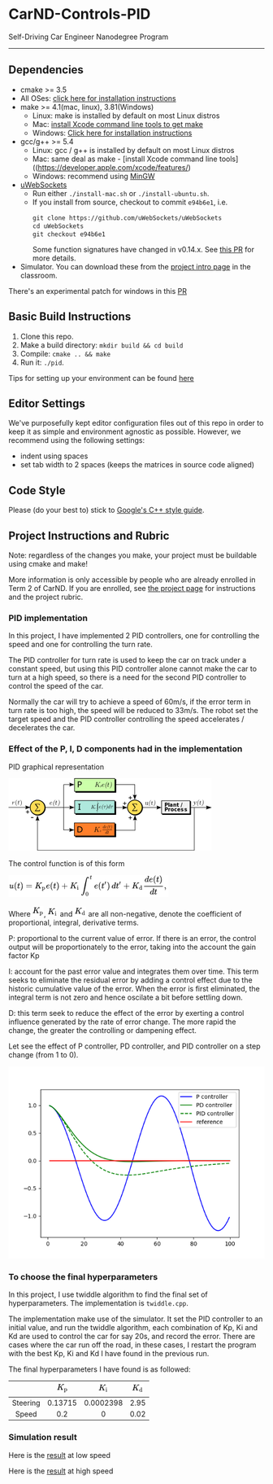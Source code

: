 
[//]: # (Image References)

[image1]: ./output/equation.PNG "PID equation"
[image2]: ./output/Kd.PNG "Kd"
[image3]: ./output/Ki.PNG "Ki"
[image4]: ./output/Kp.PNG "Kp"
[image5]: ./output/PID_graph.png "PID graphical representation"
[image6]: ./output/controllers.png "PID controllers"

# CarND-Controls-PID
Self-Driving Car Engineer Nanodegree Program

---

## Dependencies

* cmake >= 3.5
 * All OSes: [click here for installation instructions](https://cmake.org/install/)
* make >= 4.1(mac, linux), 3.81(Windows)
  * Linux: make is installed by default on most Linux distros
  * Mac: [install Xcode command line tools to get make](https://developer.apple.com/xcode/features/)
  * Windows: [Click here for installation instructions](http://gnuwin32.sourceforge.net/packages/make.htm)
* gcc/g++ >= 5.4
  * Linux: gcc / g++ is installed by default on most Linux distros
  * Mac: same deal as make - [install Xcode command line tools]((https://developer.apple.com/xcode/features/)
  * Windows: recommend using [MinGW](http://www.mingw.org/)
* [uWebSockets](https://github.com/uWebSockets/uWebSockets)
  * Run either `./install-mac.sh` or `./install-ubuntu.sh`.
  * If you install from source, checkout to commit `e94b6e1`, i.e.
    ```
    git clone https://github.com/uWebSockets/uWebSockets 
    cd uWebSockets
    git checkout e94b6e1
    ```
    Some function signatures have changed in v0.14.x. See [this PR](https://github.com/udacity/CarND-MPC-Project/pull/3) for more details.
* Simulator. You can download these from the [project intro page](https://github.com/udacity/self-driving-car-sim/releases) in the classroom.

There's an experimental patch for windows in this [PR](https://github.com/udacity/CarND-PID-Control-Project/pull/3)

## Basic Build Instructions

1. Clone this repo.
2. Make a build directory: `mkdir build && cd build`
3. Compile: `cmake .. && make`
4. Run it: `./pid`. 

Tips for setting up your environment can be found [here](https://classroom.udacity.com/nanodegrees/nd013/parts/40f38239-66b6-46ec-ae68-03afd8a601c8/modules/0949fca6-b379-42af-a919-ee50aa304e6a/lessons/f758c44c-5e40-4e01-93b5-1a82aa4e044f/concepts/23d376c7-0195-4276-bdf0-e02f1f3c665d)

## Editor Settings

We've purposefully kept editor configuration files out of this repo in order to
keep it as simple and environment agnostic as possible. However, we recommend
using the following settings:

* indent using spaces
* set tab width to 2 spaces (keeps the matrices in source code aligned)

## Code Style

Please (do your best to) stick to [Google's C++ style guide](https://google.github.io/styleguide/cppguide.html).

## Project Instructions and Rubric

Note: regardless of the changes you make, your project must be buildable using
cmake and make!

More information is only accessible by people who are already enrolled in Term 2
of CarND. If you are enrolled, see [the project page](https://classroom.udacity.com/nanodegrees/nd013/parts/40f38239-66b6-46ec-ae68-03afd8a601c8/modules/f1820894-8322-4bb3-81aa-b26b3c6dcbaf/lessons/e8235395-22dd-4b87-88e0-d108c5e5bbf4/concepts/6a4d8d42-6a04-4aa6-b284-1697c0fd6562)
for instructions and the project rubric.


### PID implementation

In this project, I have implemented 2 PID controllers, one for controlling the speed and one for controlling the turn rate.

The PID controller for turn rate is used to keep the car on track under a constant speed, but using this PID controller alone cannot make the car to turn
at a high speed, so there is a need for the second PID controller to control the speed of the car.

Normally the car will try to achieve a speed of 60m/s, if the error term in turn rate is too high, the speed will be reduced to 
33m/s. The robot set the target speed and the PID controller controlling the speed accelerates / decelerates the car.

### Effect of the P, I, D components had in the implementation

PID graphical representation

![alt text][image5]

The control function is of this form

![alt text][image1]

Where ![alt text][image4], ![alt text][image3] and ![alt text][image2] are all non-negative, denote the coefficient of proportional, integral, derivative terms.

P: proportional to the current value of error. If there is an error, the control output will be proportionately to the error, taking into the account the gain factor Kp

I: account for the past error value and integrates them over time. This term seeks to eliminate the residual error by adding a control effect due to the historic cumulative value of the
error. When the error is first eliminated, the integral term is not zero and hence oscilate a bit before settling down.

D: this term seek to reduce the effect of the error by exerting a control influence generated by the rate of error change. The more rapid the change, the greater the controlling or dampening effect.

Let see the effect of P controller, PD controller, and PID controller on a step change (from 1 to 0).

![alt text][image6]


### To choose the final hyperparameters

In this project, I use twiddle algorithm to find the final set of hyperparameters. The implementation is ```twiddle.cpp```.

The implementation make use of the simulator. It set the PID controller to an initial value, and run the twiddle algorithm, each 
combination of Kp, Ki and Kd are used to control the car for say 20s, and record the error. There are cases where the car run off the road,
in these cases, I restart the program with the best Kp, Ki and Kd I have found in the previous run.

The final hyperparameters I have found is as followed:

|         | ![alt text][image4]   | ![alt text][image3] | ![alt text][image2] |
|:-----:| :-----:| :-----:| :-----:|
| Steering | 0.13715 | 0.0002398 | 2.95 |
| Speed | 0.2 | 0 | 0.02 |

### Simulation result

Here is the [result](https://youtu.be/tF9NMcee8iA) at low speed

Here is the [result](https://youtu.be/tF9NMcee8iA) at high speed 
